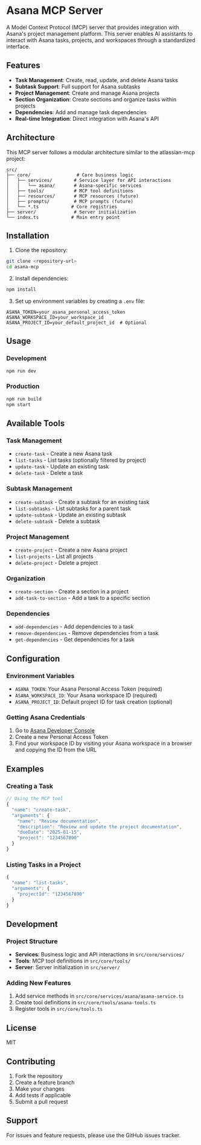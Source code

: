 # Asana MCP Server

A Model Context Protocol (MCP) server that provides integration with Asana's project management platform. This server enables AI assistants to interact with Asana tasks, projects, and workspaces through a standardized interface.

## Features

- **Task Management**: Create, read, update, and delete Asana tasks
- **Subtask Support**: Full support for Asana subtasks
- **Project Management**: Create and manage Asana projects
- **Section Organization**: Create sections and organize tasks within projects
- **Dependencies**: Add and manage task dependencies
- **Real-time Integration**: Direct integration with Asana's API

## Architecture

This MCP server follows a modular architecture similar to the atlassian-mcp project:

```
src/
├── core/                 # Core business logic
│   ├── services/        # Service layer for API interactions
│   │   └── asana/       # Asana-specific services
│   ├── tools/           # MCP tool definitions
│   ├── resources/       # MCP resources (future)
│   ├── prompts/         # MCP prompts (future)
│   └── *.ts            # Core registries
├── server/              # Server initialization
└── index.ts            # Main entry point
```

## Installation

1. Clone the repository:
```bash
git clone <repository-url>
cd asana-mcp
```

2. Install dependencies:
```bash
npm install
```

3. Set up environment variables by creating a `.env` file:
```env
ASANA_TOKEN=your_asana_personal_access_token
ASANA_WORKSPACE_ID=your_workspace_id
ASANA_PROJECT_ID=your_default_project_id  # Optional
```

## Usage

### Development
```bash
npm run dev
```

### Production
```bash
npm run build
npm start
```

## Available Tools

### Task Management
- `create-task` - Create a new Asana task
- `list-tasks` - List tasks (optionally filtered by project)
- `update-task` - Update an existing task
- `delete-task` - Delete a task

### Subtask Management
- `create-subtask` - Create a subtask for an existing task
- `list-subtasks` - List subtasks for a parent task
- `update-subtask` - Update an existing subtask
- `delete-subtask` - Delete a subtask

### Project Management
- `create-project` - Create a new Asana project
- `list-projects` - List all projects
- `delete-project` - Delete a project

### Organization
- `create-section` - Create a section in a project
- `add-task-to-section` - Add a task to a specific section

### Dependencies
- `add-dependencies` - Add dependencies to a task
- `remove-dependencies` - Remove dependencies from a task
- `get-dependencies` - Get dependencies for a task

## Configuration

### Environment Variables

- `ASANA_TOKEN`: Your Asana Personal Access Token (required)
- `ASANA_WORKSPACE_ID`: Your Asana workspace ID (required)
- `ASANA_PROJECT_ID`: Default project ID for task creation (optional)

### Getting Asana Credentials

1. Go to [Asana Developer Console](https://app.asana.com/0/my-apps)
2. Create a new Personal Access Token
3. Find your workspace ID by visiting your Asana workspace in a browser and copying the ID from the URL

## Examples

### Creating a Task
```typescript
// Using the MCP tool
{
  "name": "create-task",
  "arguments": {
    "name": "Review documentation",
    "description": "Review and update the project documentation",
    "dueDate": "2025-01-15",
    "project": "1234567890"
  }
}
```

### Listing Tasks in a Project
```typescript
{
  "name": "list-tasks",
  "arguments": {
    "projectId": "1234567890"
  }
}
```

## Development

### Project Structure

- **Services**: Business logic and API interactions in `src/core/services/`
- **Tools**: MCP tool definitions in `src/core/tools/`
- **Server**: Server initialization in `src/server/`

### Adding New Features

1. Add service methods in `src/core/services/asana/asana-service.ts`
2. Create tool definitions in `src/core/tools/asana-tools.ts`
3. Register tools in `src/core/tools.ts`

## License

MIT

## Contributing

1. Fork the repository
2. Create a feature branch
3. Make your changes
4. Add tests if applicable
5. Submit a pull request

## Support

For issues and feature requests, please use the GitHub issues tracker.
